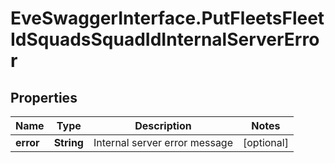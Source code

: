 # EveSwaggerInterface.PutFleetsFleetIdSquadsSquadIdInternalServerError

## Properties
Name | Type | Description | Notes
------------ | ------------- | ------------- | -------------
**error** | **String** | Internal server error message | [optional] 


